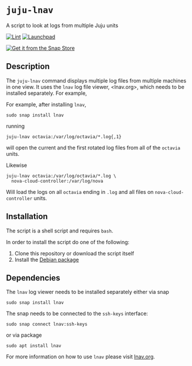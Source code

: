 # `juju-lnav`

A script to look at logs from multiple Juju units

[![Lint](https://github.com/nicolasbock/juju-lnav/actions/workflows/lint.yml/badge.svg)](https://github.com/nicolasbock/juju-lnav/actions/workflows/lint.yml)
[![Launchpad](https://img.shields.io/badge/Launchpad-PPA-yellowgreen)](https://launchpad.net/~nicolasbock/+archive/ubuntu/juju-lnav)

[![Get it from the Snap Store](https://snapcraft.io/en/light/install.svg)](https://snapcraft.io/juju-lnav)

## Description

The `juju-lnav` command displays multiple log files from multiple machines in one view. It uses the `lnav` log file viewer, <lnav.org>, which needs to be installed separately. For example,

For example, after installing `lnav`,

```console
sudo snap install lnav
```

running

```console
juju-lnav octavia:/var/log/octavia/*.log{,1}
```

will open the current and the first rotated log files from all of the `octavia` units.

Likewise

```console
juju-lnav octavia:/var/log/octavia/*.log \
  nova-cloud-controller:/var/log/nova
```

Will load the logs on all `octavia` ending in `.log` and all files on `nova-cloud-controller` units.

## Installation

The script is a shell script and requires `bash`.

In order to install the script do one of the following:

1. Clone this repository or download the script itself
2. Install the [Debian package](https://launchpad.net/~nicolasbock/+archive/ubuntu/juju-lnav)

## Dependencies

The `lnav` log viewer needs to be installed separately either via snap

```console
sudo snap install lnav
```

The snap needs to be connected to the `ssh-keys` interface:

```console
sudo snap connect lnav:ssh-keys
```

or via package

```console
sudo apt install lnav
```

For more information on how to use `lnav` please visit [lnav.org](https://lnav.org).
